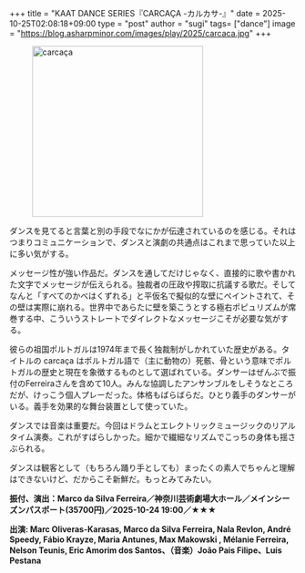 +++
title = "KAAT DANCE SERIES『CARCAÇA -カルカサ-』"
date = 2025-10-25T02:08:18+09:00
type = "post"
author = "sugi"
tags= ["dance"]
image = "https://blog.asharpminor.com/images/play/2025/carcaca.jpg"
+++
<figure class="alignleft"><img src="/images/play/2025/carcaca.jpg" alt="carcaça" style="width: 300px !important;"></figure>

ダンスを見てると言葉と別の手段でなにかが伝達されているのを感じる。それはつまりコミュニケーションで、ダンスと演劇の共通点はこれまで思っていた以上に多い気がする。

メッセージ性が強い作品だ。ダンスを通してだけじゃなく、直接的に歌や書かれた文字でメッセージが伝えられる。独裁者の圧政や搾取に抗議する歌だ。そしてなんと「すべてのかべはくずれる」と平仮名で擬似的な壁にペイントされて、その壁は実際に崩れる。世界中であらたに壁を築こうとする極右ポピュリズムが席巻する中、こういうストレートでダイレクトなメッセージこそが必要な気がする。

彼らの祖国ポルトガルは1974年まで長く独裁制がしかれていた歴史がある。タイトルの carcaça はポルトガル語で（主に動物の）死骸、骨という意味でポルトガルの歴史と現在を象徴するものとして選ばれている。ダンサーはぜんぶで振付のFerreiraさんを含めて10人。みんな協調したアンサンブルをしそうなところだが、けっこう個人プレーだった。体格もばらばらだ。ひとり義手のダンサーがいる。義手を効果的な舞台装置として使っていた。

ダンスでは音楽は重要だ。今回はドラムとエレクトリックミュージックのリアルタイム演奏。これがすばらしかった。細かで繊細なリズムでこっちの身体も揺さぶられる。

ダンスは観客として（もちろん踊り手としても）まったくの素人でちゃんと理解はできないけど、だからこそ新鮮だ。もっとみてみたい。

**振付、演出：Marco da Silva Ferreira／神奈川芸術劇場大ホール／メインシーズンパスポート(35700円)／2025-10-24 19:00／★★★**

**出演: Marc Oliveras-Karasas, Marco da Silva Ferreira, Nala Revlon, André Speedy, Fábio Krayze, Maria Antunes, Max Makowski , Mélanie Ferreira, Nelson Teunis, Eric Amorim dos Santos、（音楽）João Pais Filipe、Luís Pestana**

